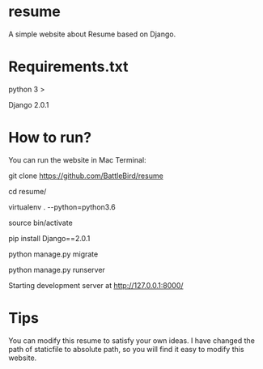# resume
A simple website about Resume based on Django.

# Requirements.txt
python 3 >

Django 2.0.1

# How to run?

You can run the website in Mac Terminal:

git clone https://github.com/BattleBird/resume

cd resume/

virtualenv . --python=python3.6

source bin/activate

pip install Django==2.0.1

python manage.py migrate

python manage.py runserver

Starting development server at http://127.0.0.1:8000/

# Tips

You can modify this resume to satisfy your own ideas. I have changed the path of staticfile to absolute path, so you will find it easy to modify this website.
